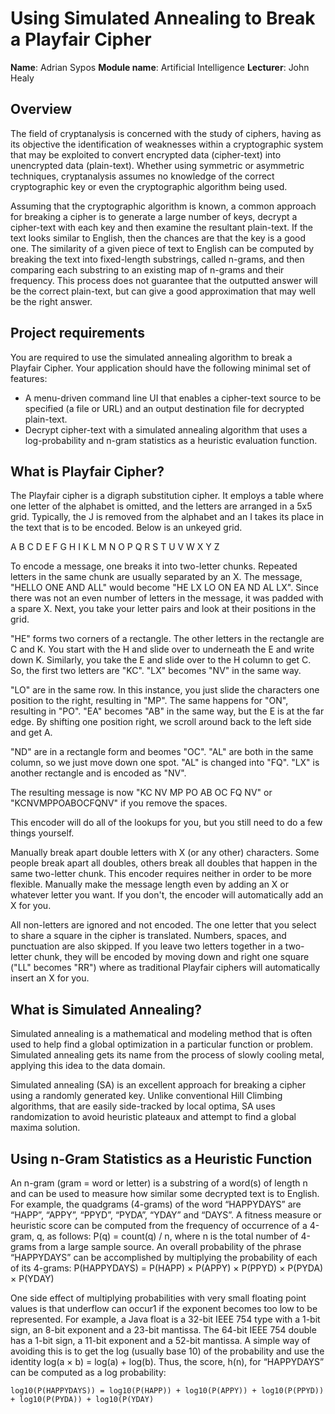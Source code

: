 # Using Simulated Annealing to Break a Playfair Cipher

**Name**: Adrian Sypos
**Module name**: Artificial Intelligence
**Lecturer**: John Healy

## Overview

The field of cryptanalysis is concerned with the study of ciphers, having as its objective the
identification of weaknesses within a cryptographic system that may be exploited to convert
encrypted data (cipher-text) into unencrypted data (plain-text). Whether using symmetric or
asymmetric techniques, cryptanalysis assumes no knowledge of the correct cryptographic key
or even the cryptographic algorithm being used.

Assuming that the cryptographic algorithm is known, a common approach for breaking a cipher
is to generate a large number of keys, decrypt a cipher-text with each key and then examine the
resultant plain-text. If the text looks similar to English, then the chances are that the key is a
good one. The similarity of a given piece of text to English can be computed by breaking the
text into fixed-length substrings, called n-grams, and then comparing each substring to an
existing map of n-grams and their frequency. This process does not guarantee that the outputted
answer will be the correct plain-text, but can give a good approximation that may well be the
right answer.

## Project requirements
You are required to use the simulated annealing algorithm to break a Playfair Cipher. Your
application should have the following minimal set of features:
* A menu-driven command line UI that enables a cipher-text source to be specified (a
file or URL) and an output destination file for decrypted plain-text.
* Decrypt cipher-text with a simulated annealing algorithm that uses a log-probability
and n-gram statistics as a heuristic evaluation function. 

## What is Playfair Cipher?
The Playfair cipher is a digraph substitution cipher. It employs a table where one letter of the alphabet is omitted, and the letters are arranged in a 5x5 grid. Typically, the J is removed from the alphabet and an I takes its place in the text that is to be encoded. Below is an unkeyed grid.

A B C D E
F G H I K
L M N O P
Q R S T U
V W X Y Z

To encode a message, one breaks it into two-letter chunks. Repeated letters in the same chunk are usually separated by an X. The message, "HELLO ONE AND ALL" would become "HE LX LO ON EA ND AL LX". Since there was not an even number of letters in the message, it was padded with a spare X. Next, you take your letter pairs and look at their positions in the grid.

"HE" forms two corners of a rectangle. The other letters in the rectangle are C and K. You start with the H and slide over to underneath the E and write down K. Similarly, you take the E and slide over to the H column to get C. So, the first two letters are "KC". "LX" becomes "NV" in the same way.

"LO" are in the same row. In this instance, you just slide the characters one position to the right, resulting in "MP". The same happens for "ON", resulting in "PO". "EA" becomes "AB" in the same way, but the E is at the far edge. By shifting one position right, we scroll around back to the left side and get A.

"ND" are in a rectangle form and beomes "OC". "AL" are both in the same column, so we just move down one spot. "AL" is changed into "FQ". "LX" is another rectangle and is encoded as "NV".

The resulting message is now "KC NV MP PO AB OC FQ NV" or "KCNVMPPOABOCFQNV" if you remove the spaces.

This encoder will do all of the lookups for you, but you still need to do a few things yourself.

Manually break apart double letters with X (or any other) characters. Some people break apart all doubles, others break all doubles that happen in the same two-letter chunk. This encoder requires neither in order to be more flexible.
Manually make the message length even by adding an X or whatever letter you want. If you don't, the encoder will automatically add an X for you.

All non-letters are ignored and not encoded. The one letter that you select to share a square in the cipher is translated. Numbers, spaces, and punctuation are also skipped. If you leave two letters together in a two-letter chunk, they will be encoded by moving down and right one square ("LL" becomes "RR") where as traditional Playfair ciphers will automatically insert an X for you.

## What is Simulated Annealing?
Simulated annealing is a mathematical and modeling method that is often used to help find a global optimization in a particular function or problem. Simulated annealing gets its name from the process of slowly cooling metal, applying this idea to the data domain.

Simulated annealing (SA) is an excellent approach for breaking a cipher using a randomly generated key. Unlike conventional Hill Climbing algorithms, that are easily side-tracked by local optima, SA uses randomization to avoid heuristic plateaux and attempt to find a global maxima solution.

## Using n-Gram Statistics as a Heuristic Function
An n-gram (gram = word or letter) is a substring of a word(s) of length n and can be used to measure how similar some decrypted text is to English. For example, the quadgrams (4-grams) of the word “HAPPYDAYS” are “HAPP”, “APPY”, “PPYD”, “PYDA”, “YDAY” and “DAYS”. A fitness measure or heuristic score can be computed from the frequency of occurrence of a 4-gram, q, as follows: P(q) = count(q) / n, where n is the total number of 4-grams from a large sample source. An overall probability of the phrase “HAPPYDAYS” can be accomplished by multiplying the probability of each of its 4-grams: P(HAPPYDAYS) = P(HAPP) × P(APPY) × P(PPYD) × P(PYDA) × P(YDAY)

One side effect of multiplying probabilities with very small floating point values is that underflow can occur1 if the exponent becomes too low to be represented. For example, a Java float is a 32-bit IEEE 754 type with a 1-bit sign, an 8-bit exponent and a 23-bit mantissa. The 64-bit IEEE 754 double has a 1-bit sign, a 11-bit exponent and a 52-bit mantissa. A simple way of avoiding this is to get the log (usually base 10) of the probability and use the identity log(a × b) = log(a) + log(b). Thus, the score, h(n), for “HAPPYDAYS” can be computed as a log probability:

`log10(P(HAPPYDAYS)) = log10(P(HAPP)) + log10(P(APPY)) + log10(P(PPYD)) + log10(P(PYDA)) + log10(P(YDAY)`
